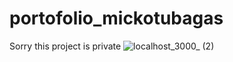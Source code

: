 # portofolio_mickotubagas
Sorry this project is private
![localhost_3000_ (2)](https://github.com/mickotubagas/portofolio_mickotubagas/assets/54829600/928eed5f-b2be-46ae-a7f6-904da5c290ca)
